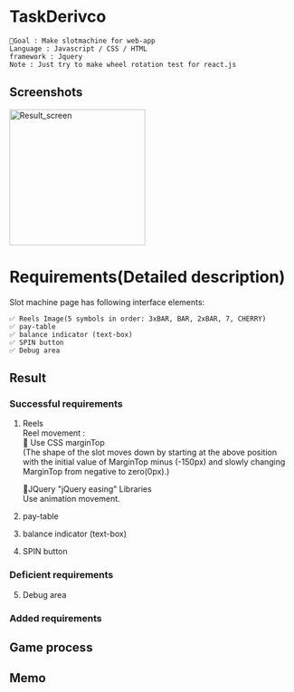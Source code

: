 # TaskDerivco
```
📍Goal : Make slotmachine for web-app  
Language : Javascript / CSS / HTML  
framework : Jquery  
Note : Just try to make wheel rotation test for react.js  
```

 Screenshots
-------------------------------------
<div>
  <img width="240" alt="Result_screen" src="https://user-images.githubusercontent.com/46733592/85520084-67dcb800-b63d-11ea-9fec-753ec2ea5316.png">
</div>


# Requirements(Detailed description)

Slot machine page has following interface elements:   
```
✅ Reels Image(5 symbols in order: 3xBAR, BAR, 2xBAR, 7, CHERRY)
✅ pay-table  
✅ balance indicator (text-box)  
✅ SPIN button  
✅ Debug area 

```
## Result

### Successful requirements
1. Reels  
    Reel movement :   
   📍 Use CSS marginTop   
    (The shape of the slot moves down by starting at the above position with the initial value of MarginTop minus (-150px) and slowly changing MarginTop from            negative to zero(0px).)    
    
   📍JQuery "jQuery easing" Libraries  
    Use animation movement.  

2. pay-table  
3. balance indicator (text-box)
4. SPIN button 
### Deficient requirements
5. Debug area 
### Added requirements


## Game process 



## Memo
